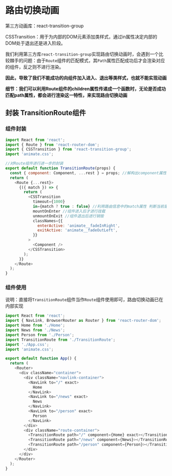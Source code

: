 # 路由切换动画

第三方动画库：react-transition-group

CSSTransition：用于为内部的DOM元素添加类样式，通过in属性决定内部的DOM处于退出还是进入阶段。

我们利用第三方库`react-transition-group`实现路由切换动画时，会遇到一个比较棘手的问题：由于`Route`组件的匹配模式，其`Path`属性匹配成功后才会渲染对应的组件，反之则不进行渲染。

**因此，导致了我们不能成功的向组件加入进入、退出等类样式，也就不能实现动画**

**细节：我们可以利用Route组件的children属性传递成一个函数时，无论是否成功匹配path属性，都会进行渲染这一特性，来实现路由切换动画**

## 封装 TransitionRoute组件

### 组件封装

```js
import React from 'react';
import { Route } from 'react-router-dom';
import { CSSTransition } from 'react-transition-group';
import 'animate.css';

//对Route组件进行进一步的封装 
export default function TransitionRoute(props) {
  const { component: Component, ...rest } = props; //解构出component属性（即path对应的组件） 利用Route组件children属性配置成一个函数 再返回该Component组件 以实现CSSTransition能够添加进入、退出样式等 最终实现路由切换动画
  return (
    <Route {...rest}>
      {({ match }) => {
        return (
          <CSSTransition
            timeout={1000}
            in={match ? true : false} //利用路由信息中的match属性 判断当前是否成功匹配 如果成功匹配则应用进入样式；未成功匹配则应用退出样式
            mountOnEnter //组件进入后才进行挂载
            unmountOnExit //组件退出后进行销毁
            classNames={{
              enterActive: 'animate__fadeInRight',
              exitActive: 'animate__fadeOutLeft',
            }}
          >
            <Component /> 
          </CSSTransition>
        );
      }}
    </Route>
  );
}
```

### 组件使用

说明：直接将`TransitionRoute`组件当作`Route`组件使用即可，路由切换动画已在内部实现

```js
import React from 'react';
import { NavLink, BrowserRouter as Router } from 'react-router-dom';
import Home from './Home';
import News from './News';
import Person from './Person';
import TransitionRoute from './TransitionRoute';
import './App.css';
import 'animate.css';

export default function App() {
  return (
    <Router>
      <div className="container">
        <div className="navlink-container">
          <NavLink to="/" exact>
            Home
          </NavLink>
          <NavLink to="/news" exact>
            News
          </NavLink>
          <NavLink to="/person" exact>
            Person
          </NavLink>
        </div>
        <div className="route-container">
          <TransitionRoute path="/" component={Home} exact></TransitionRoute>
          <TransitionRoute path="/news" component={News}></TransitionRoute>
          <TransitionRoute path="/person" component={Person}></TransitionRoute>
        </div>
      </div>
    </Router>
  );
}
```

